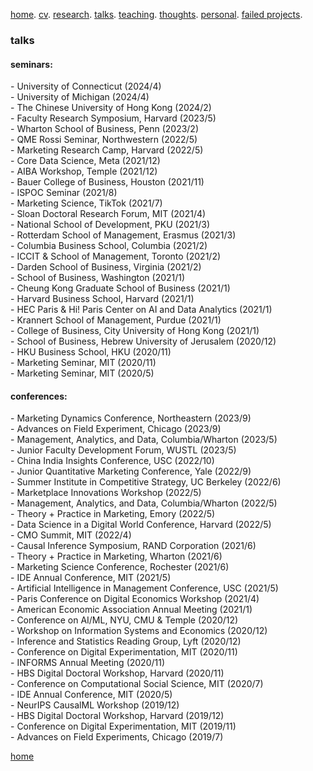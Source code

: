 [home](./). [cv](./assets/files/CV.pdf). [research](./research.md). [talks](./talk.md). [teaching](./teaching.md). [thoughts](./thought.md). [personal](./hobby.md). [failed projects](./failed.md).

### talks

#### seminars:

\- University of Connecticut (2024/4)<br/>
\- University of Michigan (2024/4)<br/>
\- The Chinese University of Hong Kong (2024/2)<br/>
\- Faculty Research Symposium, Harvard (2023/5)<br/>
\- Wharton School of Business, Penn (2023/2)<br/>
\- QME Rossi Seminar, Northwestern (2022/5)<br/>
\- Marketing Research Camp, Harvard (2022/5)<br/>
\- Core Data Science, Meta (2021/12)<br/>
\- AIBA Workshop, Temple (2021/12)<br/>
\- Bauer College of Business, Houston (2021/11)<br/>
\- ISPOC Seminar (2021/8)<br/>
\- Marketing Science, TikTok (2021/7)<br/>
\- Sloan Doctoral Research Forum, MIT (2021/4)<br/>
\- National School of Development, PKU (2021/3)<br/>
\- Rotterdam School of Management, Erasmus (2021/3)<br/>
\- Columbia Business School, Columbia (2021/2)<br/>
\- ICCIT & School of Management, Toronto (2021/2)<br/>
\- Darden School of Business, Virginia (2021/2)<br/>
\- School of Business, Washington (2021/1)<br/>
\- Cheung Kong Graduate School of Business (2021/1)<br/>
\- Harvard Business School, Harvard (2021/1)<br/>
\- HEC Paris & Hi! Paris Center on AI and Data Analytics (2021/1)<br/>
\- Krannert School of Management, Purdue (2021/1)<br/>
\- College of Business, City University of Hong Kong (2021/1)<br/>
\- School of Business, Hebrew University of Jerusalem (2020/12)<br/>
\- HKU Business School, HKU (2020/11)<br/>
\- Marketing Seminar, MIT (2020/11)<br/>
\- Marketing Seminar, MIT (2020/5)<br/>

#### conferences:

\- Marketing Dynamics Conference, Northeastern (2023/9)<br/>
\- Advances on Field Experiment, Chicago (2023/9)<br/>
\- Management, Analytics, and Data, Columbia/Wharton (2023/5)<br/>
\- Junior Faculty Development Forum, WUSTL (2023/5)<br/>
\- China India Insights Conference, USC (2022/10)<br/>
\- Junior Quantitative Marketing Conference, Yale (2022/9)<br/>
\- Summer Institute in Competitive Strategy, UC Berkeley (2022/6)<br/>
\- Marketplace Innovations Workshop (2022/5)<br/>
\- Management, Analytics, and Data, Columbia/Wharton (2022/5)<br/>
\- Theory + Practice in Marketing, Emory (2022/5)<br/>
\- Data Science in a Digital World Conference, Harvard (2022/5)<br/>
\- CMO Summit, MIT (2022/4)<br/>
\- Causal Inference Symposium, RAND Corporation (2021/6)<br/>
\- Theory + Practice in Marketing, Wharton (2021/6)<br/>
\- Marketing Science Conference, Rochester (2021/6)<br/>
\- IDE Annual Conference, MIT (2021/5)<br/>
\- Artificial Intelligence in Management Conference, USC (2021/5)<br/>
\- Paris Conference on Digital Economics Workshop (2021/4)<br/>
\- American Economic Association Annual Meeting (2021/1)<br/>
\- Conference on AI/ML, NYU, CMU & Temple (2020/12)<br/>
\- Workshop on Information Systems and Economics (2020/12)<br/>
\- Inference and Statistics Reading Group, Lyft (2020/12)<br/>
\- Conference on Digital Experimentation, MIT (2020/11)<br/>
\- INFORMS Annual Meeting (2020/11)<br/>
\- HBS Digital Doctoral Workshop, Harvard (2020/11)<br/>
\- Conference on Computational Social Science, MIT (2020/7)<br/>
\- IDE Annual Conference, MIT (2020/5)<br/>
\- NeurIPS CausalML Workshop (2019/12)<br/>
\- HBS Digital Doctoral Workshop, Harvard (2019/12)<br/>
\- Conference on Digital Experimentation, MIT (2019/11)<br/>
\- Advances on Field Experiments, Chicago (2019/7)<br/>

[home](./)

<!-- <ins>On the "science" and "engineering" type of research in business schools</ins>
Broadly speaking, I think there are two main flavors in the type of research conducted in business schools. I call them the "science" and "engineering" type. The "science" type solves intellectual puzzles, the purpose is to understand and explain. The "engineering" type provides solution to practical problems and can be implemented to show a real business impact. A good "science" type of research doesn't need to have a direct application, similarly, a good "engineering" type of research may not have a conceptual breakthrough. 
<ins>On my frustration with English dictionaries</ins>
They do two things that frustrate me. They either explain a world I don't know with another word that I don't know, or even worse, they explain a word with itself. I didn't know it is possible to bootstrap in languages? I was looking up the word _vexatious_ on Webster dictionary the other day and it says _causing vexation_, still don't know what it means. Then I search for _vexation_ it says _the quality or state of being vexed_. Really? I felt annoyed and still don't know what vexed means till this day. --> 


